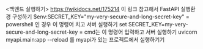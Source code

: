 <백엔드 실행하기>
https://wikidocs.net/175214 이 링크 참고해서 FastAPI 실행환경 구성하기
$env:SECRET_KEY="my-very-secure-and-long-secret-key" = powershell 인 경우 이 명령어 치고 서버 실행하기
set SECRET_KEY=my-very-secure-and-long-secret-key = cmd는 이 명령어 입력하고 서버 실행하기
uvicorn myapi.main:app --reload 를 myapi가 있는 프로젝트에서 실행하기기
